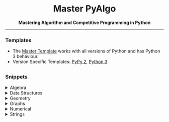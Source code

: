 <h1 align="center">Master PyAlgo</h1>
<div align="center">
  <strong>Mastering Algorithm and Competitive Programming in Python</strong>
</div>


---

### Templates
- The [Master Template](templates/template.py) works with all versions of Python and has Python 3 behaviour.
- Version Specific Templates: [PyPy 2](templates/template_pypy2.py), [Python 3](templates/template_py3.py)

##


### Snippets
<details>
  <summary>Algebra</summary>

  - [(Multivariable) Chinese Remainder Theorem]
  - [Discrete Logarithm]
  - [LCM and GCD]
  - [Integer Factorization]
  - [Fast Fourier Transform]
  - [Fast Subset Transform]
  - [Number Theoretic Transform]
  - [Deterministic Miller-Rabin Primality Test]
  - [Tonelli–Shanks Algorithm]
  - [Generalized Modular Inverse]
  - [Euler's Phi Function]
  - [Primitive Root]
  - [Sieve of Eratosthenes]
</details>

<details>
  <summary>Data Structures</summary>

  - [Bit Array]
  - [Binary Indexed (Fenwick) Tree]
  - [Fractions]
  - [Continued Fractions]
  - [Disjoint-Set (Union Find) Data Structure]
  - [Generic Nodes]
  - [Linked List]
  - [Range Query Data Structure]
  - [(Lazy) Segment Tree]
  - [Persistent Segment Tree]
  - [Sorted List]
  - [Treap]
  - [Trie Tree]
  - [2-satisfiability Template]
</details>

<details>
  <summary>Geometry</summary>

  - [Convex Hull]
  - [Line Functions]
  - [Polygon Functions]
  - [Vector Functions]
</details>

<details>
  <summary>Graphs</summary>

  - [Bellman-Ford Algorithm]
  - [Breadth First Search]
  - [Connected Components Search]
  - [Brent's Algorithm for Cycle Detection]
  - [Depth First Search]
  - [Dijkstra's Algorithm]
  - [Eulerian Path]
  - [Path Constructor]
  - [Floyd-Warshall Algorithm]
  - [Bipartite Graph Check]
  - [Kruskal's Algorithm with Disjoin Set Union]
  - [Prim's Algorithm]
  - [Tarjan's Algorithm]
  - [Topological Sorting]
</details>

<details>
  <summary>Numerical</summary>

  - [Linear Recurrence Template]
  - [Hill Climbing Algorithm]
  - [Approximate Integration]
  - [Polynomial Interpolation]
  - [Integer Roots]
  - [Binary Search]
</details>

<details>
  <summary>Strings</summary>

  - [Knuth–Morris–Pratt Algorithm]
  - [Longest Common/Palindromic Subsequences]
  - [Longest Common Substring]
  - [Longest Palindromic Substring]
  - [Manacher's Algorithm]
  - [Lydon Factorization]
  - [Z Algorithm]
</details>
